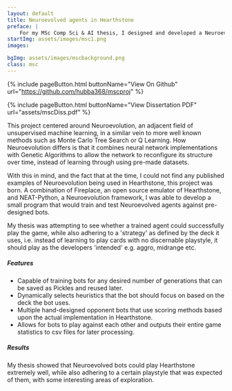 ```yaml
---
layout: default
title: Neuroevolved agents in Hearthstone
preface: |
    For my MSc Comp Sci & AI thesis, I designed and developed a Neuroevolution program that could train and test agents for the game Hearthstone, with multiple designed agent opponents.
startImg: assets/images/msc1.png
images:

bgImg: assets/images/mscbackground.png
class: msc
---
```


{% include pageButton.html buttonName="View On Github" url="https://github.com/hubba368/mscproj" %}

{% include pageButton.html buttonName="View Dissertation PDF" url="assets/mscDiss.pdf" %}

This project centered around Neuroevolution, an adjacent field of unsupervised machine learning, in a similar vein to more well known methods such as Monte Carlo Tree Search or Q Learning. How Neuroevolution differs is that it combines neural network implementations with Genetic Algorithms to allow the network to reconfigure its structure over time, instead of learning through using pre-made datasets.

With this in mind, and the fact that at the time, I could not find any published examples of Neuroevolution being used in Hearthstone, this project was born. A combination of Fireplace, an open source emulator of Hearthstone, and NEAT-Python, a Neuroevolution framework, I was able to develop a small program that would train and test Neuroevolved agents against pre-designed bots.

My thesis was attempting to see whether a trained agent could successfully play the game, while also adhering to a 'strategy' as defined by the deck it uses, i.e. instead of learning to play cards with no discernable playstyle, it should play as the developers 'intended' e.g. aggro, midrange etc.

##### Features

* Capable of training bots for any desired number of generations that can be saved as Pickles and reused later.
* Dynamically selects heuristics that the bot should focus on based on the deck the bot uses.
* Multiple hand-designed opponent bots that use scoring methods based upon the actual implementation in Hearthstone.
* Allows for bots to play against each other and outputs their entire game statistics to csv files for later processing.


##### Results

My thesis showed that Neuroevolved bots could play Hearthstone extremely well, while also adhering to a certain playstyle that was expected of them, with some interesting areas of exploration.